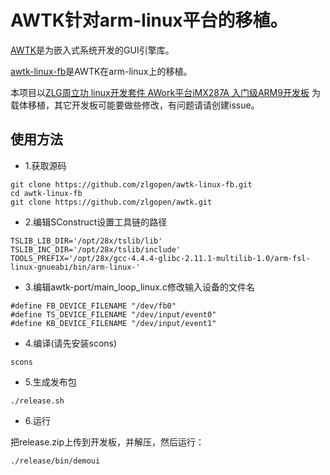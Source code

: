 


# AWTK针对arm-linux平台的移植。

[AWTK](https://github.com/zlgopen/awtk)是为嵌入式系统开发的GUI引擎库。

[awtk-linux-fb](https://github.com/zlgopen/awtk-linux-fb)是AWTK在arm-linux上的移植。

本项目以[ZLG周立功 linux开发套件 AWork平台iMX287A 入门级ARM9开发板](https://item.taobao.com/item.htm?spm=a230r.1.14.1.29c8b3f8qxjYf7&id=536334628394&ns=1&abbucket=17#detail) 为载体移植，其它开发板可能要做些修改，有问题请请创建issue。 

## 使用方法

* 1.获取源码

```
git clone https://github.com/zlgopen/awtk-linux-fb.git
cd awtk-linux-fb
git clone https://github.com/zlgopen/awtk.git

```

* 2.编辑SConstruct设置工具链的路径

```
TSLIB_LIB_DIR='/opt/28x/tslib/lib'
TSLIB_INC_DIR='/opt/28x/tslib/include'
TOOLS_PREFIX='/opt/28x/gcc-4.4.4-glibc-2.11.1-multilib-1.0/arm-fsl-linux-gnueabi/bin/arm-linux-'
```

* 3.编辑awtk-port/main\_loop\_linux.c修改输入设备的文件名

```
#define FB_DEVICE_FILENAME "/dev/fb0"
#define TS_DEVICE_FILENAME "/dev/input/event0"
#define KB_DEVICE_FILENAME "/dev/input/event1"
```

* 4.编译(请先安装scons)

```
scons
```

* 5.生成发布包

```
./release.sh
```

* 6.运行

把release.zip上传到开发板，并解压，然后运行：

```
./release/bin/demoui
```



